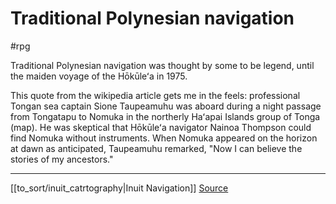 # Traditional Polynesian navigation

#rpg 

Traditional Polynesian navigation was thought by some to be legend, until the maiden voyage of the Hōkūleʻa in 1975. 

This quote from the wikipedia article gets me in the feels:
professional Tongan sea captain Sione Taupeamuhu was aboard during a night passage from Tongatapu to Nomuka in the northerly Haʻapai Islands group of Tonga (map). He was skeptical that Hōkūleʻa navigator Nainoa Thompson could find Nomuka without instruments. When Nomuka appeared on the horizon at dawn as anticipated, Taupeamuhu remarked, "Now I can believe the stories of my ancestors."

---
[[to_sort/inuit_catrtography|Inuit Navigation]]
[Source](http://www.hokulea.com/voyages/our-story/)